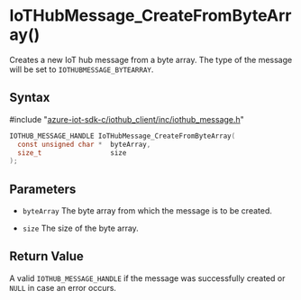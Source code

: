 # IoTHubMessage_CreateFromByteArray()

Creates a new IoT hub message from a byte array. The type of the message will be set to `IOTHUBMESSAGE_BYTEARRAY`.

## Syntax

\#include "[azure-iot-sdk-c/iothub_client/inc/iothub_message.h](../iot-c-ref-iothub-message-h.md)"  
```C
IOTHUB_MESSAGE_HANDLE IoTHubMessage_CreateFromByteArray(
  const unsigned char *  byteArray,
  size_t                 size
);
```

## Parameters
* `byteArray` The byte array from which the message is to be created. 

* `size` The size of the byte array.

## Return Value
A valid `IOTHUB_MESSAGE_HANDLE` if the message was successfully created or `NULL` in case an error occurs.

